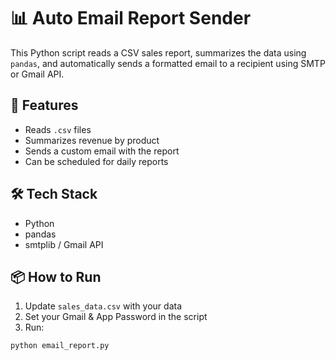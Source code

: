 # 📊 Auto Email Report Sender

This Python script reads a CSV sales report, summarizes the data using `pandas`, and automatically sends a formatted email to a recipient using SMTP or Gmail API.

## 🚀 Features
- Reads `.csv` files
- Summarizes revenue by product
- Sends a custom email with the report
- Can be scheduled for daily reports

## 🛠 Tech Stack
- Python
- pandas
- smtplib / Gmail API

## 📦 How to Run
1. Update `sales_data.csv` with your data
2. Set your Gmail & App Password in the script
3. Run:
```bash
python email_report.py
